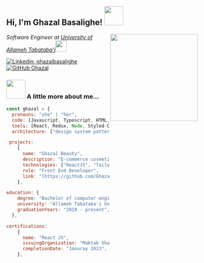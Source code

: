 <h2> Hi, I'm Ghazal Basalighe! <img src="https://media.giphy.com/media/mGcNjsfWAjY5AEZNw6/giphy.gif" width="50"></h2>
<img align='right' src="https://media.giphy.com/media/ieyl9zmCjO4b4t6qoY/giphy.gif" width="230">
<p><em>Software Engineer at <a href="http://www.unb.br">University of Allameh Tabataba'i</a><img src="https://media.giphy.com/media/fYSnHlufseco8Fh93Z/giphy.gif" width="30">
</em></p>

[![Linkedin: ghazalbasalighe](https://img.shields.io/badge/-ghazalbasalighe-blue?style=flat-square&logo=linkedin&logoColor=white&link=https://www.linkedin.com/in/ghazalbasalighe/)](https://www.linkedin.com/in/ghazalbasalighe/) 
[![GitHub Ghazal](https://img.shields.io/github/followers/ghazalbasalighe?label=follow&style=social&logo=github)](https://github.com/GhazalBasalighe)



### <img src="https://media.giphy.com/media/VgCDAzcKvsR6OM0uWg/giphy.gif" width="50"> A little more about me...  

```javascript
const ghazal = {
  pronouns: "she" | "her",
  code: [Javascript, Typescript, HTML, CSS],
  tools: [React, Redux, Node, Styled-Components , CSS & JS Libraries],
  architecture: ["design system pattern"],

 projects: 
    {
      name: "Ghazal Beauty",
      description: "E-commerce cosmetics and skin care shop",
      technologies: ["ReactJS", "TailwindCSS" , "React-Redux" , "React-Router" , "Axios" , "Vite" , "Yarn" , "Node.js", "Express.js" , "Yup" , "Formik" ],
      role: "Front End Developer",
      link: "[https://github.com/GhazalBasalighe/Ghazal-Beauty]",
    },

education: {
    degree: "Bachelor of computer engineering",
    university: "Allameh Tabataba'i University",
    graduationYears: "2019 - present",
  },

certifications: 
    {
      name: "React JS",
      issuingOrganization: "Maktab Sharif Coding Bootcamp",
      completionDate: "Januray 2023",
    },
```
